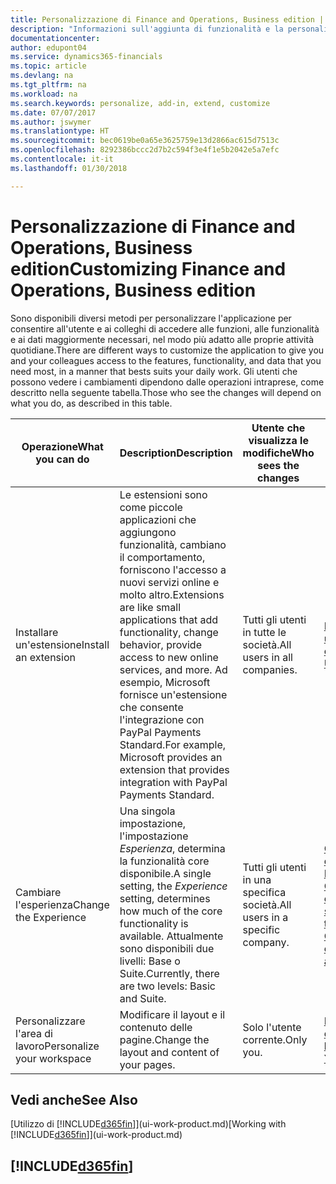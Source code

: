 ```yaml
---
title: Personalizzazione di Finance and Operations, Business edition | Documenti Microsoft
description: "Informazioni sull'aggiunta di funzionalità e la personalizzazione di Finance and Operations, Business edition."
documentationcenter: 
author: edupont04
ms.service: dynamics365-financials
ms.topic: article
ms.devlang: na
ms.tgt_pltfrm: na
ms.workload: na
ms.search.keywords: personalize, add-in, extend, customize
ms.date: 07/07/2017
ms.author: jswymer
ms.translationtype: HT
ms.sourcegitcommit: bec0619be0a65e3625759e13d2866ac615d7513c
ms.openlocfilehash: 8292386bccc2d7b2c594f3e4f1e5b2042e5a7efc
ms.contentlocale: it-it
ms.lasthandoff: 01/30/2018

---
```

# <a name="customizing-finance-and-operations-business-edition"></a><span data-ttu-id="39664-103">Personalizzazione di Finance and Operations, Business edition</span><span class="sxs-lookup"><span data-stu-id="39664-103">Customizing Finance and Operations, Business edition</span></span>
<!--NAV # Customizing Dynamics NAV -->
<span data-ttu-id="39664-104">Sono disponibili diversi metodi per personalizzare l'applicazione per consentire all'utente e ai colleghi di accedere alle funzioni, alle funzionalità e ai dati maggiormente necessari, nel modo più adatto alle proprie attività quotidiane.</span><span class="sxs-lookup"><span data-stu-id="39664-104">There are different ways to customize the application to give you and your colleagues access to the features, functionality, and data that you need most, in a manner that bests suits your daily work.</span></span> <span data-ttu-id="39664-105">Gli utenti che possono vedere i cambiamenti dipendono dalle operazioni intraprese, come descritto nella seguente tabella.</span><span class="sxs-lookup"><span data-stu-id="39664-105">Those who see the changes will depend on what you do, as described in this table.</span></span> 

| <span data-ttu-id="39664-106">Operazione</span><span class="sxs-lookup"><span data-stu-id="39664-106">What you can do</span></span>    |  <span data-ttu-id="39664-107">Description</span><span class="sxs-lookup"><span data-stu-id="39664-107">Description</span></span>  |  <span data-ttu-id="39664-108">Utente che visualizza le modifiche</span><span class="sxs-lookup"><span data-stu-id="39664-108">Who sees the changes</span></span>  |  <span data-ttu-id="39664-109">Ulteriori informazioni</span><span class="sxs-lookup"><span data-stu-id="39664-109">More information</span></span>  |
|-----|---------------|---------|-------|
|<span data-ttu-id="39664-110">Installare un'estensione</span><span class="sxs-lookup"><span data-stu-id="39664-110">Install an extension</span></span>|<span data-ttu-id="39664-111">Le estensioni sono come piccole applicazioni che aggiungono funzionalità, cambiano il comportamento, forniscono l'accesso a nuovi servizi online e molto altro.</span><span class="sxs-lookup"><span data-stu-id="39664-111">Extensions are like small applications that add functionality, change behavior, provide access to new online services, and more.</span></span> <span data-ttu-id="39664-112">Ad esempio, Microsoft fornisce un'estensione che consente l'integrazione con PayPal Payments Standard.</span><span class="sxs-lookup"><span data-stu-id="39664-112">For example, Microsoft provides an extension that provides integration with PayPal Payments Standard.</span></span>|<span data-ttu-id="39664-113">Tutti gli utenti in tutte le società.</span><span class="sxs-lookup"><span data-stu-id="39664-113">All users in all companies.</span></span>|[<span data-ttu-id="39664-114">Personalizzazione utilizzando le estensioni</span><span class="sxs-lookup"><span data-stu-id="39664-114">Customizing Using Extensions</span></span>](ui-extensions.md)|
|<span data-ttu-id="39664-115">Cambiare l'esperienza</span><span class="sxs-lookup"><span data-stu-id="39664-115">Change the Experience</span></span>|<span data-ttu-id="39664-116">Una singola impostazione, l'impostazione *Esperienza*, determina la funzionalità core disponibile.</span><span class="sxs-lookup"><span data-stu-id="39664-116">A single setting, the *Experience* setting, determines how much of the core functionality is available.</span></span> <span data-ttu-id="39664-117">Attualmente sono disponibili due livelli: Base o Suite.</span><span class="sxs-lookup"><span data-stu-id="39664-117">Currently, there are two levels: Basic and Suite.</span></span>|<span data-ttu-id="39664-118">Tutti gli utenti in una specifica società.</span><span class="sxs-lookup"><span data-stu-id="39664-118">All users in a specific company.</span></span>|[<span data-ttu-id="39664-119">Configurazione dell'esperienza Finance and Operations, Business edition per una società</span><span class="sxs-lookup"><span data-stu-id="39664-119">Configuring the Finance and Operations, Business edition Experience for a Company</span></span>](ui-experiences.md)|
|<span data-ttu-id="39664-120">Personalizzare l'area di lavoro</span><span class="sxs-lookup"><span data-stu-id="39664-120">Personalize your workspace</span></span>|<span data-ttu-id="39664-121">Modificare il layout e il contenuto delle pagine.</span><span class="sxs-lookup"><span data-stu-id="39664-121">Change the layout and content of your pages.</span></span>|<span data-ttu-id="39664-122">Solo l'utente corrente.</span><span class="sxs-lookup"><span data-stu-id="39664-122">Only you.</span></span>|[<span data-ttu-id="39664-123">Personalizzazione dell'area di lavoro</span><span class="sxs-lookup"><span data-stu-id="39664-123">Personalizing Your Workspace</span></span>](ui-personalization-user.md)|

## <a name="see-also"></a><span data-ttu-id="39664-124">Vedi anche</span><span class="sxs-lookup"><span data-stu-id="39664-124">See Also</span></span> 
<span data-ttu-id="39664-125">[Utilizzo di [!INCLUDE[d365fin](includes/d365fin_md.md)]](ui-work-product.md)</span><span class="sxs-lookup"><span data-stu-id="39664-125">[Working with [!INCLUDE[d365fin](includes/d365fin_md.md)]](ui-work-product.md)</span></span>  

## [!INCLUDE[d365fin](includes/free_trial_md.md)]

